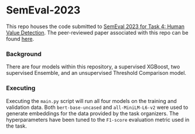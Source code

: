 # SemEval-2023
This repo houses the code submitted to [SemEval 2023 for Task 4: Human Value Detection](https://touche.webis.de/semeval23/touche23-web/index.html). The peer-reviewed paper associated with this repo can be found [here](https://aclanthology.org/2023.semeval-1.29/).

### Background
There are four models within this repository, a supervised XGBoost, two supervised Ensemble, and an unsupervised Threshold Comparison model.

### Executing
Executing the ``main.py`` script will run all four models on the training and validation data. Both ``bert-base-uncased`` and ``all-MiniLM-L6-v2`` were
used to generate embeddings for the data provided by the task organizers. The hyperparameters have been tuned to the ``F1-score`` evaluation metric 
used in the task.
